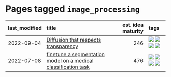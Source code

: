 # Pages tagged `image_processing`

|last_modified|title|est. idea maturity|tags
|:---|:---|---:|:---|
|2022-09-04|[Diffusion that respects transparency](../diffusion-that-respects-transparency.md)|246|[![](https://img.shields.io/badge/tag-completed-fda5ff)](../tags/completed.md) [![](https://img.shields.io/badge/tag-diffusion-ff6770)](../tags/diffusion.md) [![](https://img.shields.io/badge/tag-image_processing-4aea2)](../tags/image_processing.md) [![](https://img.shields.io/badge/tag-transparency-a4124b)](../tags/transparency.md)|
|2022-07-08|[finetune a segmentation model on a medical classification task](../finetune_a_segmentation_model_on_a_medical_classification_task.md)|476|[![](https://img.shields.io/badge/tag-experimental-4bcfd8)](../tags/experimental.md) [![](https://img.shields.io/badge/tag-image_processing-4aea2)](../tags/image_processing.md) [![](https://img.shields.io/badge/tag-medical_image_analysis-e33481)](../tags/medical_image_analysis.md) [![](https://img.shields.io/badge/tag-tooling-834fc2)](../tags/tooling.md)|